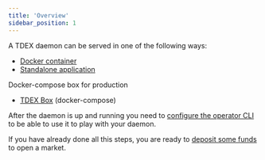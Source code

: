```yaml
---
title: 'Overview'
sidebar_position: 1
---
```


A TDEX daemon can be served in one of the following ways:
 * [Docker container](run_docker.md)
 * [Standalone application](run_standalone.md)

 Docker-compose box for production
 * [TDEX Box](https://github.com/tdex-network/tdex-box) (docker-compose)

After the daemon is up and running you need to [configure the operator CLI](configure_cli.md) to be able to use it to play with your daemon.

If you have already done all this steps, you are ready to [deposit some funds](../deposit_funds.md) to open a market.
